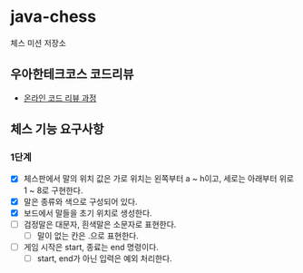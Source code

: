 # java-chess

체스 미션 저장소

## 우아한테크코스 코드리뷰

- [온라인 코드 리뷰 과정](https://github.com/woowacourse/woowacourse-docs/blob/master/maincourse/README.md)

## 체스 기능 요구사항

### 1단계
- [x] 체스판에서 말의 위치 값은 가로 위치는 왼쪽부터 a ~ h이고, 세로는 아래부터 위로 1 ~ 8로 구현한다.
- [x] 말은 종류와 색으로 구성되어 있다.  
- [x] 보드에서 말들을 초기 위치로 생성한다. 
- [ ] 검정말은 대문자, 흰색말은 소문자로 표현한다.
  - [ ] 말이 없는 칸은 .으로 표현한다.  
- [ ] 게임 시작은 start, 종료는 end 명령이다.
  - [ ] start, end가 아닌 입력은 예외 처리한다.  
